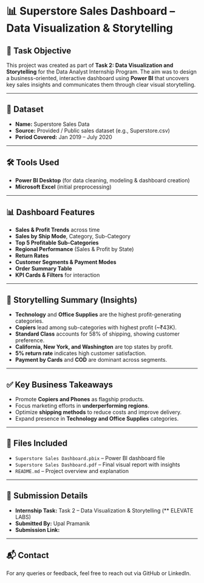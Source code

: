 # 📊 Superstore Sales Dashboard – Data Visualization & Storytelling

## 🎯 Task Objective
This project was created as part of **Task 2: Data Visualization and Storytelling** for the Data Analyst Internship Program. The aim was to design a business-oriented, interactive dashboard using **Power BI** that uncovers key sales insights and communicates them through clear visual storytelling.

---

## 📁 Dataset
- **Name:** Superstore Sales Data
- **Source:** Provided / Public sales dataset (e.g., Superstore.csv)
- **Period Covered:** Jan 2019 – July 2020

---

## 🛠 Tools Used
- **Power BI Desktop** (for data cleaning, modeling & dashboard creation)
- **Microsoft Excel** (initial preprocessing)

---

## 📊 Dashboard Features
- **Sales & Profit Trends** across time
- **Sales by Ship Mode**, Category, Sub-Category
- **Top 5 Profitable Sub-Categories**
- **Regional Performance** (Sales & Profit by State)
- **Return Rates**
- **Customer Segments & Payment Modes**
- **Order Summary Table**
- **KPI Cards & Filters** for interaction

---

## 📖 Storytelling Summary (Insights)
- **Technology** and **Office Supplies** are the highest profit-generating categories.
- **Copiers** lead among sub-categories with highest profit (~₹43K).
- **Standard Class** accounts for 58% of shipping, showing customer preference.
- **California, New York, and Washington** are top states by profit.
- **5% return rate** indicates high customer satisfaction.
- **Payment by Cards** and **COD** are dominant across segments.

---

## ✅ Key Business Takeaways
- Promote **Copiers and Phones** as flagship products.
- Focus marketing efforts in **underperforming regions**.
- Optimize **shipping methods** to reduce costs and improve delivery.
- Expand presence in **Technology and Office Supplies** categories.

---

## 📎 Files Included
- `Superstore Sales Dashboard.pbix` – Power BI dashboard file
- `Superstore Sales Dashboard.pdf` – Final visual report with insights
- `README.md` – Project overview and explanation

---

## 📌 Submission Details
- **Internship Task:** Task 2 – Data Visualization & Storytelling (** ELEVATE LABS)
- **Submitted By:** Upal Pramanik
- **Submission Link:** 

---

## 📬 Contact
For any queries or feedback, feel free to reach out via GitHub or LinkedIn.
